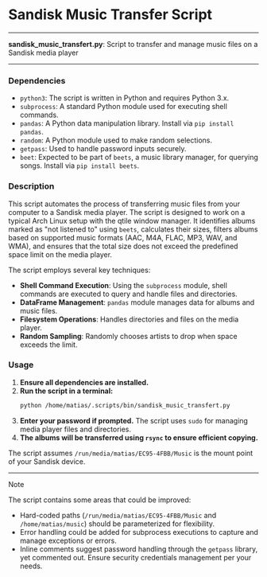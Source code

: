 # Sandisk Music Transfer Script

---

**sandisk_music_transfert.py**: Script to transfer and manage music files on a Sandisk media player

---

### Dependencies

- `python3`: The script is written in Python and requires Python 3.x.
- `subprocess`: A standard Python module used for executing shell commands.
- `pandas`: A Python data manipulation library. Install via `pip install pandas`.
- `random`: A Python module used to make random selections.
- `getpass`: Used to handle password inputs securely.
- `beet`: Expected to be part of `beets`, a music library manager, for querying songs. Install via `pip install beets`.

### Description

This script automates the process of transferring music files from your computer to a Sandisk media player. The script is designed to work on a typical Arch Linux setup with the qtile window manager. It identifies albums marked as "not listened to" using `beets`, calculates their sizes, filters albums based on supported music formats (AAC, M4A, FLAC, MP3, WAV, and WMA), and ensures that the total size does not exceed the predefined space limit on the media player.

The script employs several key techniques:
- **Shell Command Execution**: Using the `subprocess` module, shell commands are executed to query and handle files and directories.
- **DataFrame Management**: `pandas` module manages data for albums and music files.
- **Filesystem Operations**: Handles directories and files on the media player.
- **Random Sampling**: Randomly chooses artists to drop when space exceeds the limit.

### Usage

1. **Ensure all dependencies are installed.**
2. **Run the script in a terminal:**
   ```bash
   python /home/matias/.scripts/bin/sandisk_music_transfert.py
   ```
3. **Enter your password if prompted.** The script uses `sudo` for managing media player files and directories.
4. **The albums will be transferred using `rsync` to ensure efficient copying.**

The script assumes `/run/media/matias/EC95-4FBB/Music` is the mount point of your Sandisk device.

---

> [!NOTE]
> The script contains some areas that could be improved:
> - Hard-coded paths (`/run/media/matias/EC95-4FBB/Music` and `/home/matias/music`) should be parameterized for flexibility.
> - Error handling could be added for subprocess executions to capture and manage exceptions or errors.
> - Inline comments suggest password handling through the `getpass` library, yet commented out. Ensure security credentials management per your needs.
